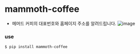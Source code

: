 # mammoth-coffee
- 메머드 커피의 대표번호와 홈페이지 주소를 알려드립니다.
![image](https://github.com/charmdovi/mammoth-coffee/assets/129126687/40513ed7-0419-4853-913f-717b4de30a8a)


### use
```bash
$ pip install mammoth-coffee
```
